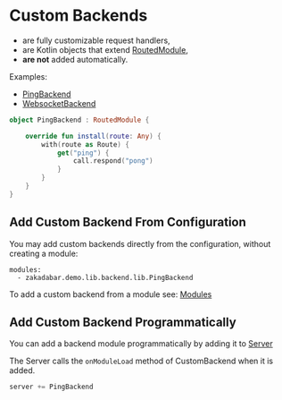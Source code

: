 # Custom Backends

* are fully customizable request handlers,
* are Kotlin objects that extend [RoutedModule](/core/core/src/jvmMain/kotlin/zakadabar/stack/backend/RoutedModule.kt),
* **are not** added automatically.

Examples:

* [PingBackend](/lib/examples/src/jvmMain/kotlin/zakadabar/lib/examples/backend/misc/PingBackend.kt)
* [WebsocketBackend](/lib/examples/src/jvmMain/kotlin/zakadabar/lib/examples/backend/misc/WebsocketBackend.kt)

```kotlin
object PingBackend : RoutedModule {

    override fun install(route: Any) {
        with(route as Route) {
            get("ping") {
                call.respond("pong")
            }
        }
    }
}
```

## Add Custom Backend From Configuration

You may add custom backends directly from the configuration, without creating a module:

```
modules:
  - zakadabar.demo.lib.backend.lib.PingBackend
```

To add a custom backend from a module see: [Modules](./Modules.md)

## Add Custom Backend Programmatically

You can add a backend module programmatically by adding it
to [Server](/core/core/src/jvmMain/kotlin/zakadabar/stack/backend/Server.kt)

The Server calls the `onModuleLoad` method of CustomBackend when it is added.

```kotlin
server += PingBackend
```
